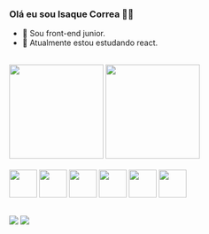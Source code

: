 ### Olá eu sou Isaque Correa 🐱‍👤



- 💼 Sou front-end junior.
- 📖 Atualmente estou estudando react.
<br>
<div>
 <img height="170"  src="https://github-readme-stats.vercel.app/api?username=Isaque-correa&show_icons=true&theme=merko"/>
 <img height="170" src="https://github-readme-stats.vercel.app/api/top-langs/?username=Isaque-correa&layout=compact&theme=merko"/>
</div>
<br>
<div>
  <a href="#"><img height="50px" width="50px" src="https://cdn.jsdelivr.net/gh/devicons/devicon/icons/html5/html5-plain-wordmark.svg" /></a>
  <a href="#"><img height ="50px" width="50px" src="https://cdn.jsdelivr.net/gh/devicons/devicon/icons/css3/css3-plain-wordmark.svg" /></a>
  <a href="#"><img height ="50px" width="50px" src="https://cdn.jsdelivr.net/gh/devicons/devicon/icons/sass/sass-original.svg" /></a>
  <a href="#"><img height ="50px" width="50px" src="https://cdn.jsdelivr.net/gh/devicons/devicon/icons/javascript/javascript-plain.svg" /></a>
  <a href="#"><img height ="50px" width="50px" src="https://cdn.jsdelivr.net/gh/devicons/devicon/icons/jquery/jquery-plain-wordmark.svg" /></a>
  <a href="#"><img height ="50px" width="50px" src="https://cdn.jsdelivr.net/gh/devicons/devicon/icons/react/react-original-wordmark.svg" /><a>
</div>

##
<div>
  <a href = "mailto:icorrea.developer@gmail.com"><img src="https://img.shields.io/badge/Gmail-D14836?style=for-the-badge&logo=gmail&logoColor=white"/></a>
  <a href = "https://www.linkedin.com/in/isaque-correa/"><img src="https://img.shields.io/badge/LinkedIn-0077B5?style=for-the-badge&logo=linkedin&logoColor=white"/></a>
</div>
